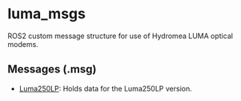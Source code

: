 # luma_msgs 
ROS2 custom message structure for use of Hydromea LUMA optical modems.
## Messages (.msg)
- [Luma250LP](msg/Luma250LP.msg): Holds data for the Luma250LP version.
